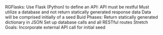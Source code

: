 RGFlasks:
  Use Flask (Python) to define an API:
    API must be restful
    Must utilize a database and not return statically generated response data
    Data will be comprised initially of a seed
  Buid Phases:
    Return statically generated dictionary in JSON
    Set up database calls and all RESTful routes
  Stretch Goals:
    Incorporate external API call for initial seed
